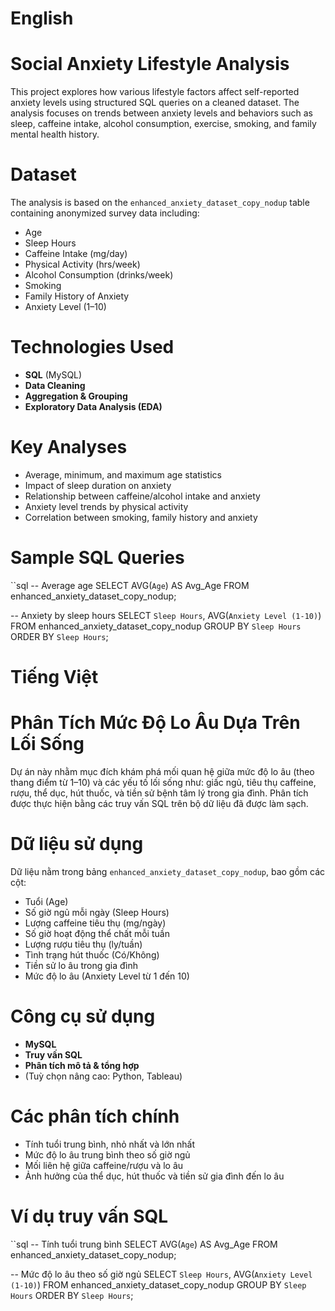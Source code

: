 # English
# Social Anxiety Lifestyle Analysis

This project explores how various lifestyle factors affect self-reported anxiety levels using structured SQL queries on a cleaned dataset. The analysis focuses on trends between anxiety levels and behaviors such as sleep, caffeine intake, alcohol consumption, exercise, smoking, and family mental health history.

# Dataset
The analysis is based on the `enhanced_anxiety_dataset_copy_nodup` table containing anonymized survey data including:
- Age
- Sleep Hours
- Caffeine Intake (mg/day)
- Physical Activity (hrs/week)
- Alcohol Consumption (drinks/week)
- Smoking
- Family History of Anxiety
- Anxiety Level (1–10)

# Technologies Used
- **SQL** (MySQL)
- **Data Cleaning**
- **Aggregation & Grouping**
- **Exploratory Data Analysis (EDA)**

# Key Analyses
- Average, minimum, and maximum age statistics
- Impact of sleep duration on anxiety
- Relationship between caffeine/alcohol intake and anxiety
- Anxiety level trends by physical activity
- Correlation between smoking, family history and anxiety

# Sample SQL Queries
``sql
-- Average age
SELECT AVG(`Age`) AS Avg_Age FROM enhanced_anxiety_dataset_copy_nodup;

-- Anxiety by sleep hours
SELECT `Sleep Hours`, AVG(`Anxiety Level (1-10)`)
FROM enhanced_anxiety_dataset_copy_nodup
GROUP BY `Sleep Hours`
ORDER BY `Sleep Hours`;


# Tiếng Việt
# Phân Tích Mức Độ Lo Âu Dựa Trên Lối Sống

Dự án này nhằm mục đích khám phá mối quan hệ giữa mức độ lo âu (theo thang điểm từ 1–10) và các yếu tố lối sống như: giấc ngủ, tiêu thụ caffeine, rượu, thể dục, hút thuốc, và tiền sử bệnh tâm lý trong gia đình. Phân tích được thực hiện bằng các truy vấn SQL trên bộ dữ liệu đã được làm sạch.

# Dữ liệu sử dụng
Dữ liệu nằm trong bảng `enhanced_anxiety_dataset_copy_nodup`, bao gồm các cột:
- Tuổi (Age)
- Số giờ ngủ mỗi ngày (Sleep Hours)
- Lượng caffeine tiêu thụ (mg/ngày)
- Số giờ hoạt động thể chất mỗi tuần
- Lượng rượu tiêu thụ (ly/tuần)
- Tình trạng hút thuốc (Có/Không)
- Tiền sử lo âu trong gia đình
- Mức độ lo âu (Anxiety Level từ 1 đến 10)

# Công cụ sử dụng
- **MySQL**
- **Truy vấn SQL**
- **Phân tích mô tả & tổng hợp**
- (Tuỳ chọn nâng cao: Python, Tableau)

# Các phân tích chính
- Tính tuổi trung bình, nhỏ nhất và lớn nhất
- Mức độ lo âu trung bình theo số giờ ngủ
- Mối liên hệ giữa caffeine/rượu và lo âu
- Ảnh hưởng của thể dục, hút thuốc và tiền sử gia đình đến lo âu

# Ví dụ truy vấn SQL
``sql
-- Tính tuổi trung bình
SELECT AVG(`Age`) AS Avg_Age FROM enhanced_anxiety_dataset_copy_nodup;

-- Mức độ lo âu theo số giờ ngủ
SELECT `Sleep Hours`, AVG(`Anxiety Level (1-10)`)
FROM enhanced_anxiety_dataset_copy_nodup
GROUP BY `Sleep Hours`
ORDER BY `Sleep Hours`;
